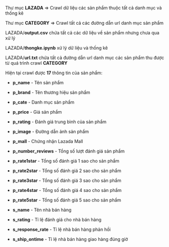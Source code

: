 Thư mục **LAZADA** => Crawl dữ liệu các sản phẩm thuộc tất cả danh mục và thống kê

Thư mục **CATEGORY** => Crawl tất cả các đường dẫn url danh mục sản phẩm

LAZADA/**output.csv** chứa tất cả các dữ liệu về sản phẩm nhưng chưa qua xử lý

LAZADA/**thongke.ipynb** xử lý dữ liệu và thống kê

LAZADA/**url.txt** chứa tất cả đường dẫn url danh mục các sản phẩm thu được từ quá trình crawl **CATEGORY**

Hiện tại crawl được **17** thông tin của sản phẩm:

- **p_name**              - Tên sản phẩm

- **p_brand**             - Tên thương hiệu sản phẩm

- **p_cate**              - Danh mục sản phẩm

- **p_price**             - Giá sản phẩm

- **p_rating**            - Đánh giá trung bình của sản phẩm

- **p_image**             - Đường dẫn ảnh sản phẩm

- **p_mall**              - Chứng nhận Lazada Mall

- **p_number_reviews**    - Tổng số lượt đánh giá sản phẩm

- **p_rate1star**         - Tổng số đánh giá 1 sao cho sản phẩm

- **p_rate2star**         - Tổng số đánh giá 2 sao cho sản phẩm

- **p_rate3star**         - Tổng số đánh giá 3 sao cho sản phẩm

- **p_rate4star**         - Tổng số đánh giá 4 sao cho sản phẩm

- **p_rate5star**         - Tổng số đánh giá 5 sao cho sản phẩm

- **s_name**              - Tên nhà bán hàng

- **s_rating**            - Tỉ lệ đánh giá cho nhà bán hàng

- **s_response_rate**     - Tỉ lệ nhà bán hàng phản hồi

- **s_ship_ontime**       - Tỉ lệ nhà bán hàng giao hàng đúng giờ
